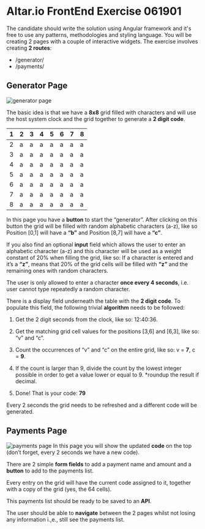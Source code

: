 # Altar.io FrontEnd Exercise 061901
The candidate should write the solution using Angular framework and it's free to use any patterns, methodologies and styling language.
You will be creating 2 pages with a couple of interactive widgets. 
The exercise involves creating **2 routes**: 
- /generator/ 
-  /payments/ 


## Generator Page
![generator page](https://altario-public.s3-eu-west-1.amazonaws.com/generator.jpg)

The basic idea is that we have a **8x8** grid filled with characters and will use the host system clock and the grid together to generate a **2 digit code**.

|1|2|3|4|5|6|7|8|
|-|-|-|-|-|-|-|-|
|2|a|a|a|a|a|a| a|
|3|a|a|a|a|a|a| a|
|4|a|a|a|a|a|a| a|
|5|a|a|a|a|a|a| a|
|6|a|a|a|a|a|a| a|
|7|a|a|a|a|a|a| a|
|8|a|a|a|a|a|a| a|


In this page you have a **button** to start the “generator”. After clicking on this button the grid will be filled with random alphabetic characters (a-z), like so Position [0,1] will have a **“b”** and Position [8,7] will have a **“c”**.

If you also find an optional **input** field which allows the user to enter an alphabetic character (a-z) and this character will be used as a weight constant of 20% when filling the grid, like so: If a character is entered and it’s a **“z”**, means that 20% of the grid cells will be filled with **“z”** and the remaining ones with random characters.

The user is only allowed to enter a character **once every 4 seconds**, i.e. user cannot type repeatedly a random character. 

There is a display field underneath the table with the **2 digit code**.
To populate this field, the following trivial **algorithm** needs to be followed:

1.  Get the 2 digit seconds from the clock, like so: 12:40:36.
    
2.  Get the matching grid cell values for the positions [3,6] and [6,3], like so: “v” and “c”.
    
3.  Count the occurrences of “v” and “c” on the entire grid, like so: v = **7**, c = **9**.
    
4.  If the count is larger than 9, divide the count by the lowest integer possible in order to get a value lower or equal to 9. *roundup the result if decimal.
    
5.  Done! That is your code: **79**

Every 2 seconds the grid needs to be refreshed and a different code will be generated.

## Payments Page
![payments page](https://altario-public.s3-eu-west-1.amazonaws.com/payments.jpg)
In this page you will show the updated **code** on the top (don’t forget, every 2 seconds we have a new code).

There are 2 simple **form fields** to add a payment name and amount and a **button** to add to the payments list.

Every entry on the grid will have the current code assigned to it, together with a copy of the grid (yes, the 64 cells).

This payments list should be ready to be saved to an **API**.

The user should be able to **navigate** between the 2 pages whilst not losing any information i.,e., still see the payments list.






